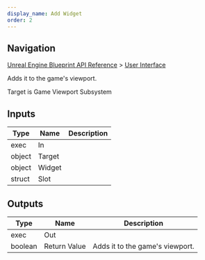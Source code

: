 ```yaml
---
display_name: Add Widget
order: 2
---
```

## Navigation

[Unreal Engine Blueprint API Reference](https://dev.epicgames.com/documentation/en-us/unreal-engine/BlueprintAPI) > [User Interface](https://dev.epicgames.com/documentation/en-us/unreal-engine/BlueprintAPI/UserInterface)

Adds it to the game's viewport.

Target is Game Viewport Subsystem

## Inputs

| Type | Name | Description |
| --- | --- | --- |
| exec | In |  |
| object | Target |  |
| object | Widget |  |
| struct | Slot |  |

## Outputs

| Type | Name | Description |
| --- | --- | --- |
| exec | Out |  |
| boolean | Return Value | Adds it to the game's viewport. |
